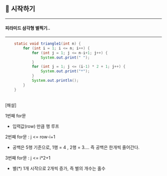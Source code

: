 ##  📢 시작하기

---
#### 피라미드 삼각형 별찍기..

***

```java
    static void triangle1(int n) {
        for (int i = 1; i <= n; i++) {
            for (int j = 1; j <= n-i+1; j++) {
                System.out.print(" ");
            }
            for (int j = 1; j <= (i-1) * 2 + 1; j++) {
                System.out.print("*");
            }
            System.out.println();
        }
    }
```
<br/>
[해설]

1번째 for문

- 입력값(row) 만큼 행 루프



2번째 for문 : j <= row-i+1

- 공백은 5행 기준으로, 1행 = 4 , 2행 = 3.... 즉 공백은 한개씩 줄어간다.



3번째 for문 : j  <=  i*2+1

- 별(*) 1개 시작으로 2개씩 증가, 즉 별의 개수는 홀수
<br/>